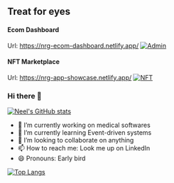 ## Treat for eyes

#### Ecom Dashboard
Url: https://nrg-ecom-dashboard.netlify.app/
[![Admin](https://boisterous-alpaca-37b7e6.netlify.app/assets/admin.png)](https://nrg-ecom-dashboard.netlify.app/)

#### NFT Marketplace
Url: https://nrg-app-showcase.netlify.app/
[![NFT](https://boisterous-alpaca-37b7e6.netlify.app/assets/capture.png)](https://nrg-app-showcase.netlify.app/)


### Hi there 👋

[![Neel's GitHub stats](https://github-readme-stats.vercel.app/api?username=neelratanguria)](https://github.com/anuraghazra/github-readme-stats)
- 🔭 I’m currently working on medical softwares
- 🌱 I’m currently learning Event-driven systems
- 👯 I’m looking to collaborate on anything
- 📫 How to reach me: Look me up on LinkedIn
- 😄 Pronouns: Early bird

[![Top Langs](https://github-readme-stats.vercel.app/api/top-langs/?username=neelratanguria&langs_count=8)](https://github.com/anuraghazra/github-readme-stats)
